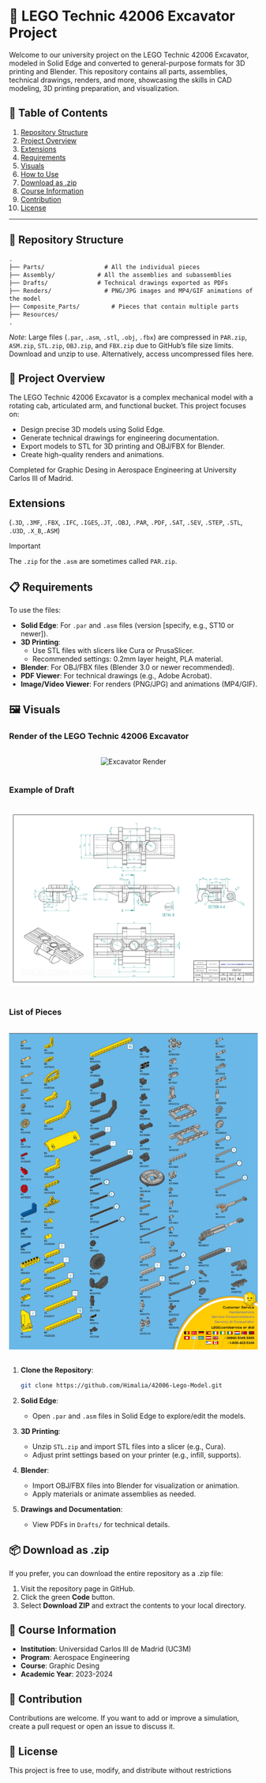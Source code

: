 # 🌌 LEGO Technic 42006 Excavator Project

Welcome to our university project on the LEGO Technic 42006 Excavator, modeled in Solid Edge and converted to general-purpose formats for 3D printing and Blender. This repository contains all parts, assemblies, technical drawings, renders, and more, showcasing the skills in CAD modeling, 3D printing preparation, and visualization.

## 📑 Table of Contents
1. [Repository Structure](#-repository-structure)
2. [Project Overview](#-project-overview)
3. [Extensions](#-extensions)
4. [Requirements](#%EF%B8%8F-requirements)
5. [Visuals](#-visuals)
6. [How to Use](#-how-to-use)
7. [Download as .zip](#-download-as-zip)
8. [Course Information](#-course-information)
9. [Contribution](#-contribution)
10. [License](#-license)

---

## 📁 Repository Structure

```
.
├── Parts/                 # All the individual pieces
├── Assembly/            # All the assemblies and subassemblies
├── Drafts/              # Technical drawings exported as PDFs
├── Renders/               # PNG/JPG images and MP4/GIF animations of the model
├── Composite_Parts/         # Pieces that contain multiple parts
├── Resources/
.
```
*Note*: Large files (`.par`, `.asm`, `.stl`, `.obj`, `.fbx`) are compressed in `PAR.zip`, `ASM.zip`, `STL.zip`, `OBJ.zip`, and `FBX.zip` due to GitHub’s file size limits. Download and unzip to use. Alternatively, access uncompressed files here.

## 🚀 Project Overview

The LEGO Technic 42006 Excavator is a complex mechanical model with a rotating cab, articulated arm, and functional bucket. This project focuses on:

- Design precise 3D models using Solid Edge.
- Generate technical drawings for engineering documentation.
- Export models to STL for 3D printing and OBJ/FBX for Blender.
- Create high-quality renders and animations.

Completed for Graphic Desing in Aerospace Engineering at University Carlos III of Madrid.

## Extensions

(`.3D`, `.3MF`, `.FBX`, `.IFC`, `.IGES`,`.JT`, `.OBJ`, `.PAR`, `.PDF`, `.SAT`, `.SEV`, `.STEP`, `.STL`, `.U3D`, `.X_B`,`.ASM`)

> [!IMPORTANT]
> The `.zip` for the `.asm` are sometimes called `PAR.zip`.

## 📋 Requirements

To use the files:

- **Solid Edge**: For `.par` and `.asm` files (version \[specify, e.g., ST10 or newer\]).
- **3D Printing**:
  - Use STL files with slicers like Cura or PrusaSlicer.
  - Recommended settings: 0.2mm layer height, PLA material.
- **Blender**: For OBJ/FBX files (Blender 3.0 or newer recommended).
- **PDF Viewer**: For technical drawings (e.g., Adobe Acrobat).
- **Image/Video Viewer**: For renders (PNG/JPG) and animations (MP4/GIF).

## 🖼️ Visuals

### Render of the LEGO Technic 42006 Excavator

<p align="center">
  <img src="Renders/Total.jpg" alt="Excavator Render" style="margin-top: 16px; margin-bottom: 16px;" />
</p>

### Example of Draft

<p align="center">
  <img src="Resources/Gray_4566742_AVV-1.png" alt="Technical Drawing" style="margin-top: 16px; margin-bottom: 16px;" />
</p>

### List of Pieces

<p align="center">
  <img src="Resources/Pieces.png" alt="Pieces" style="margin-top: 16px; margin-bottom: 16px;" />
</p>

1. **Clone the Repository**:

   ```bash
   git clone https://github.com/Himalia/42006-Lego-Model.git
   ```

2. **Solid Edge**:

   - Open `.par` and `.asm` files in Solid Edge to explore/edit the models.

3. **3D Printing**:

   - Unzip `STL.zip` and import STL files into a slicer (e.g., Cura).
   - Adjust print settings based on your printer (e.g., infill, supports).

4. **Blender**:

   - Import OBJ/FBX files into Blender for visualization or animation.
   - Apply materials or animate assemblies as needed.

5. **Drawings and Documentation**:

   - View PDFs in `Drafts/` for technical details.


## 📦 Download as .zip
If you prefer, you can download the entire repository as a .zip file:

1. Visit the repository page in GitHub.
2. Click the green **Code** button.
3. Select **Download ZIP** and extract the contents to your local directory.



## 📘 Course Information

- **Institution**: Universidad Carlos III de Madrid (UC3M)
- **Program**: Aerospace Engineering
- **Course**: Graphic Desing
- **Academic Year**: 2023-2024

## 🤝 Contribution
Contributions are welcome. If you want to add or improve a simulation, create a pull request or open an issue to discuss it.

## 📄 License
This project is free to use, modify, and distribute without restrictions

